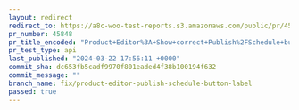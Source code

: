 ```yaml
---
layout: redirect
redirect_to: https://a8c-woo-test-reports.s3.amazonaws.com/public/pr/45848/api/index.html
pr_number: 45848
pr_title_encoded: "Product+Editor%3A+Show+correct+Publish%2FSchedule+button+label+when+timezone+is+behind+UTC+%28UTC-1%2C+UTC-4%2C+UTC-9%2C+etc.%29"
pr_test_type: api
last_published: "2024-03-22 17:56:11 +0000"
commit_sha: dc653fb5cadf9970f801eaded4f38b100194f632
commit_message: ""
branch_name: fix/product-editor-publish-schedule-button-label
passed: true
---
```

